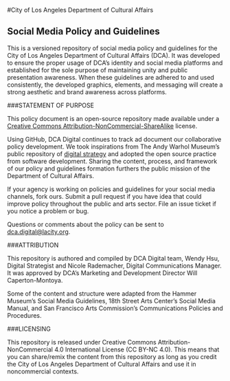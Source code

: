 #City of Los Angeles Department of Cultural Affairs
## Social Media Policy and Guidelines

This is a versioned repository of social media policy and guidelines for the City of Los Angeles Department of Cultural Affairs (DCA). It was developed to ensure the proper usage of DCA’s identity and social media platforms and established for the sole purpose of maintaining unity and public presentation awareness. When these guidelines are adhered to and used consistently, the developed graphics, elements, and messaging will create a strong aesthetic and brand awareness across platforms.

###STATEMENT OF PURPOSE

This policy document is an open-source repository made available under a [Creative Commons Attribution-NonCommercial-ShareAlike](https://creativecommons.org/licenses/by-nc-sa/4.0/) license. 

Using GitHub, DCA Digital continues to track ad document our collaborative policy development. We took inspirations from The Andy Warhol Museum’s public repository of [digital strategy](https://github.com/thewarholmuseum/digital-strategy/) and adopted the open source practice from software development. Sharing the content, process, and framework of our policy and guidelines formation furthers the public mission of the Department of Cultural Affairs. 

If your agency is working on policies and guidelines for your social media channels, fork ours. Submit a pull request if you have idea that could improve policy throughout the public and arts sector. File an issue ticket if you notice a problem or bug. 

Questions or comments about the policy can be sent to dca.digital@lacity.org.

###ATTRIBUTION

This repository is authored and compiled by DCA Digital team, Wendy Hsu, Digital Strategist and Nicole Rademacher, Digital Communications Manager. It was approved by DCA’s Marketing and Development Director Will Caperton-Montoya.

Some of the content and structure were adapted from the Hammer Museum’s Social Media Guidelines, 18th Street Arts Center’s Social Media Manual, and San Francisco Arts Commission’s Communications Policies and Procedures. 

###LICENSING

This repository is released under Creative Commons Attribution-NonCommercial 4.0 International License (CC BY-NC 4.0). This means that you can share/remix the content from this repository as long as you credit the City of Los Angeles Department of Cultural Affairs and use it in noncommercial contexts.
